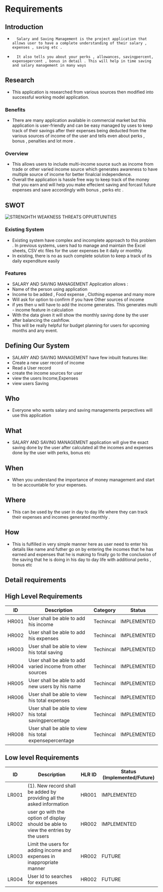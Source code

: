 # Requirements
## Introduction
-       Salary and Saving Management is the project application that allows user to have a complete understanding of their salary , expenses , saving etc .    
-       It also tells you about your perks , allowances, savingpercent, expensepercent , bonus in detail . This will help in time saving and salary management in many ways 
 
## Research
-  This application is researched from various sources then modified into successful working model application.

### Benefits
-   There are many application available in commercial market but this application is user-friendly and can be easy managed by uses to keep track of their savings after their expenses being deducted from the various sources of income of the user and tells even about  perks , bonus , penalties and lot more .  

### Overview
-   This allows users to include multi-income source such as income from trade or other varied income source which generates awareness to have multiple source of income for better finalcial independence.
-   Overall the application is hassle free way to keep track of the money that you earn and will help you make effecient saving and forcast future expenses and save accordingly with bonus , perks etc .
## SWOT 
![STRENGHTH WEAKNESS THREATS OPPURTUNITIES](https://user-images.githubusercontent.com/101577287/160235587-80b1a86d-8201-49d1-a2df-b89ea3c76740.png)


### Existing System
-   Existing system have complex and incomplete approach to this problem . In previous systems, users had to manage and maintain the Excel sheets,
CSV etc files for the user expenses be it daily or monthly. 
-   In existing, there is no as such complete solution to keep a track of its daily expenditure easily 

### Features
-    SALARY AND SAVING MANAGEMENT  Application allows :
-   Name of the person using application 
-    Income to be added , Food expense , Clothing expense and many more
-   Will ask for option to confirm if you have Other sources of income 
-    if yes then u will have to add the income generates. This generates multi - income feature in calculation
-    With the data given it will show the monthly saving done by the user after balancing the cashflow.
-   This will be really helpful for budget planning for users for upcoming months and any event.

## Defining Our System
-   SALARY AND SAVING MANAGEMENT have few inbuilt features like:
-  Create a new user record of income
-   Read a User record
-   create the income sources for user
-   view the users Income,Expenses
-   view users Saving

## Who
-   Everyone who wants salary and saving managements perpectives will use this application

## What
-   SALARY AND SAVING MANAGEMENT application  will give the exact saving done by the user after calculated all the incomes and expenses done by the user with perks, bonus etc

## When
-   When you understand the importance of money management and start to be accountable for your expenses.

## Where
-   This can be  used by the user in day to day life where they can track their expenses and incomes generated  monthly .

## How
-   This is fulfilled in very simple manner here as user need to enter his details like name and futher go on by entering the incomes that he has earned and expenses that he is making to finally go to the conclusion of the saving that he is doing in his day to day life with additional perks , bonus etc

## Detail requirements
## High Level Requirements
| ID | Description | Category | Status | 
| ----- | ----- | ------- | ---------|
| HR001 | User shall be able to add his income | Techincal | IMPLEMENTED | 
| HR002 | User shall be able to add his expenses | Techincal |  IMPLEMENTED  |
| HR003 | User shall be able to view his total saving | Techincal |  IMPLEMENTED  |
| HR004 | User shall be able to add varied income from other sources | Techincal |  IMPLEMENTED  |
| HR005 | User shall be able to add new users by his name | Techincal |  IMPLEMENTED  |
| HR006 | User shall be able to view his total expenses| Techincal |  IMPLEMENTED  |
| HR007 | User shall be able to view his total savingpercentage| Techincal |  IMPLEMENTED  |
| HR008 | User shall be able to view his total expensepercentage| Techincal |  IMPLEMENTED  |
## Low level Requirements
 
| ID | Description | HLR ID | Status (Implemented/Future) |
| ------ | --------- | ------ | ----- |
| LR001 | (1). New record shall be added by providing all the asked information                                                                                                    | HR001 |  IMPLEMENTED  |
| LR002 | user go with the option of display should be able to view the entries by the users | HR002 |  IMPLEMENTED |
| LR003 | Limit the users for adding income and expenses in inappropriate manner | HR002 | FUTURE |
| LR004 | User Id to searches for expenses | HR002 |  FUTURE  |



